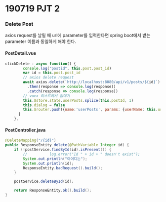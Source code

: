# 190719 PJT 2

### Delete Post

axios request를 날릴 때 url에 parameter를 입력한다면 spring boot에서 받는 parameter 이름과 동일하게 해야 한다.

#### PostDetail.vue

```js
clickDelete : async function() {
        console.log("postid", this.post.post_id)
        var id = this.post.post_id
        // axios delete request
        await axios.delete(`http://localhost:8080/api/v1/posts/${id}`)
          .then(response => console.log(response))
          .catch(response => console.log(response))
        // vuex 리스트에서 없애기
        this.$store.state.userPosts.splice(this.postId, 1)
        this.dialog = false
        this.$router.push({name:'userPosts', params: {userName: this.userName}})
      }
    },
```



#### PostController.java

```java
@DeleteMapping("/{id}")
public ResponseEntity delete(@PathVariable Integer id) {
    if (!postService.findById(id).isPresent()) {
        //			log.error("Id " + id + " doesn't exist");
        System.out.println("아이디는");
        System.out.println(id);
        ResponseEntity.badRequest().build();
    }

    postService.deleteById(id);

    return ResponseEntity.ok().build();
}
```

